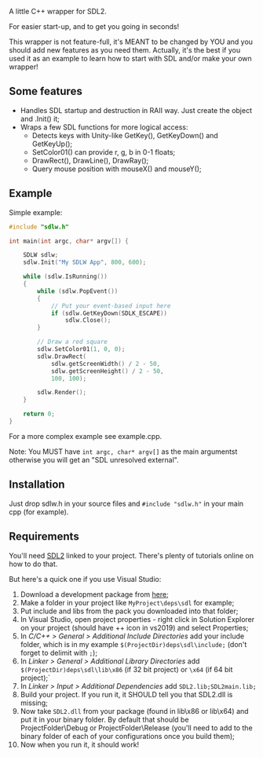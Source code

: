 A little C++ wrapper for SDL2.

For easier start-up, and to get you going in seconds!

This wrapper is not feature-full, it's MEANT to be changed by YOU and you should add new features as you need them. Actually, it's the best if you used it as an example to learn how to start with SDL and/or make your own wrapper!

## Some features
* Handles SDL startup and destruction in RAII way. Just create the object and .Init() it;
* Wraps a few SDL functions for more logical access:
    * Detects keys with Unity-like GetKey(), GetKeyDown() and GetKeyUp();
    * SetColor01() can provide r, g, b in 0-1 floats;
    * DrawRect(), DrawLine(), DrawRay();
    * Query mouse position with mouseX() and mouseY();

## Example
Simple example:

``` cpp
#include "sdlw.h"

int main(int argc, char* argv[]) {

	SDLW sdlw;
	sdlw.Init("My SDLW App", 800, 600);

	while (sdlw.IsRunning())
	{
		while (sdlw.PopEvent())
		{
			// Put your event-based input here
			if (sdlw.GetKeyDown(SDLK_ESCAPE))
				sdlw.Close();
		}

		// Draw a red square
		sdlw.SetColor01(1, 0, 0);
		sdlw.DrawRect(
			sdlw.getScreenWidth() / 2 - 50,
			sdlw.getScreenHeight() / 2 - 50,
			100, 100);

		sdlw.Render();
	}

	return 0;
}
```

For a more complex example see example.cpp.

Note: You MUST have `int argc, char* argv[]` as the main argumentst otherwise you will get an "SDL unresolved external".

## Installation
Just drop sdlw.h in your source files and `#include "sdlw.h"` in your main cpp (for example).

## Requirements
You'll need [SDL2](https://www.libsdl.org/download-2.0.php) linked to your project. There's plenty of tutorials online on how to do that. 

But here's a quick one if you use Visual Studio:
1. Download a development package from [here](https://www.libsdl.org/download-2.0.php);
2. Make a folder in your project like `MyProject\deps\sdl` for example;
3. Put include and libs from the pack you downloaded into that folder;
4. In Visual Studio, open project properties - right click in Solution Explorer on your project (should have ++ icon in vs2019) and select Properties;
5. In _C/C++ > General > Additional Include Directories_ add your include folder, which is in my example `$(ProjectDir)deps\sdl\include;` (don't forget to delimit with `;`);
6. In _Linker > General > Additional Library Directories_ add `$(ProjectDir)deps\sdl\lib\x86` (if 32 bit project) or `\x64` (if 64 bit project);`
7. In _Linker > Input > Additional Dependencies_ add `SDL2.lib;SDL2main.lib;`
8. Build your project. If you run it, it SHOULD tell you that SDL2.dll is missing;
9. Now take `SDL2.dll` from your package (found in lib\x86 or lib\x64) and put it in your binary folder. By default that should be ProjectFolder\Debug or ProjectFolder\Release (you'll need to add to the binary folder of each of your configurations once you build them);
10. Now when you run it, it should work!
